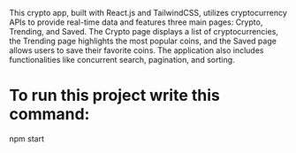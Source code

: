 This crypto app, built with React.js and TailwindCSS, utilizes cryptocurrency APIs to provide real-time data and features three main pages: Crypto, Trending, and Saved. The Crypto page displays a list of cryptocurrencies, the Trending page highlights the most popular coins, and the Saved page allows users to save their favorite coins. The application also includes functionalities like concurrent search, pagination, and sorting.

# To run this project write this command:

npm start
